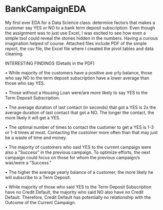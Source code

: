 # BankCampaignEDA
My first ever EDA for a Data Science class: determine factors that makes a customer say YES or NO to a bank term deposit subscription.
Even though the assignment was to just use Excel, I was excited to see how even a simple tool could reveal the stories hidden in the numbers. Having a curious imagination helped of course. Attached files include PDF of the simple report, the csv file, the Excel file where I created the pivot tables and data cleaning.

INTERESTING FINDINGS (Details in the PDF)

• While majority of the customers have a positive ave yrly balance, those who say NO to the term deposit subscription have a lower average than those who say YES.

• Those without a Housing Loan were/are more likely to say YES to the Term Deposit Subscription.

• The average duration of last contact (in seconds) that got a YES is 2x the average duration of last contact that got a NO. The longer the contact, the more likely it will get a YES.

• The optimal number of times to contact the customer to get a YES is 1-3 or 1-4 times at most. Contacting the customer more often than that may just be a waste of time and money.

• The majority of customers who said YES to the current campaign were also a "Success" in the previous campaign. To optimize efforts,  the next campaign could focus on those for whom the previous campaign/s was/were a "Success."

• The higher the average yearly balance of a customer, the more likely he will subscribe to a Term Deposit.

• While majority of those who said YES to the Term Deposit Subscription have no Credit Default, the majority who said NO also have no Credit Default. Therefore, Credit Default has potentially no relationship with the Outcome of the Current Campaign.

